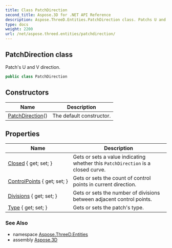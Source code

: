 ```yaml
---
title: Class PatchDirection
second_title: Aspose.3D for .NET API Reference
description: Aspose.ThreeD.Entities.PatchDirection class. Patchs U and V direction
type: docs
weight: 2200
url: /net/aspose.threed.entities/patchdirection/
---
```

## PatchDirection class

Patch's U and V direction.

```csharp
public class PatchDirection
```

## Constructors

| Name | Description |
| --- | --- |
| [PatchDirection](patchdirection/)() | The default constructor. |

## Properties

| Name | Description |
| --- | --- |
| [Closed](../../aspose.threed.entities/patchdirection/closed/) { get; set; } | Gets or sets a value indicating whether this `PatchDirection` is a closed curve. |
| [ControlPoints](../../aspose.threed.entities/patchdirection/controlpoints/) { get; set; } | Gets or sets the count of control points in current direction. |
| [Divisions](../../aspose.threed.entities/patchdirection/divisions/) { get; set; } | Gets or sets the number of divisions between adjacent control points. |
| [Type](../../aspose.threed.entities/patchdirection/type/) { get; set; } | Gets or sets the patch's type. |

### See Also

* namespace [Aspose.ThreeD.Entities](../../aspose.threed.entities/)
* assembly [Aspose.3D](../../)


